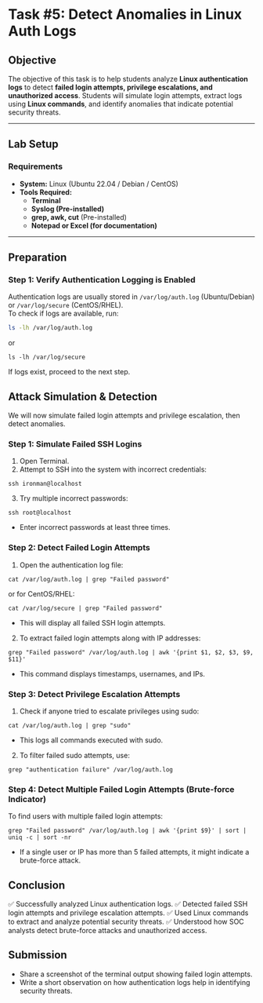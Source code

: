 # **Task #5: Detect Anomalies in Linux Auth Logs**

## **Objective**
The objective of this task is to help students analyze **Linux authentication logs** to detect **failed login attempts, privilege escalations, and unauthorized access**. Students will simulate login attempts, extract logs using **Linux commands**, and identify anomalies that indicate potential security threats.

---

## **Lab Setup**
### **Requirements**
- **System:** Linux (Ubuntu 22.04 / Debian / CentOS)  
- **Tools Required:**  
  - **Terminal**
  - **Syslog (Pre-installed)**
  - **grep, awk, cut** (Pre-installed)
  - **Notepad or Excel (for documentation)**  

---

## **Preparation**
### **Step 1: Verify Authentication Logging is Enabled**
Authentication logs are usually stored in `/var/log/auth.log` (Ubuntu/Debian) or `/var/log/secure` (CentOS/RHEL).  
To check if logs are available, run:  
```bash
ls -lh /var/log/auth.log
```

or

```
ls -lh /var/log/secure
```
If logs exist, proceed to the next step.

## Attack Simulation & Detection
We will now simulate failed login attempts and privilege escalation, then detect anomalies.

### Step 1: Simulate Failed SSH Logins
1. Open Terminal.
2. Attempt to SSH into the system with incorrect credentials:
```
ssh ironman@localhost
```
3. Try multiple incorrect passwords:
```
ssh root@localhost
```
- Enter incorrect passwords at least three times.

### Step 2: Detect Failed Login Attempts
1. Open the authentication log file:

```
cat /var/log/auth.log | grep "Failed password"
```
or for CentOS/RHEL:
```
cat /var/log/secure | grep "Failed password"
```
- This will display all failed SSH login attempts.

2. To extract failed login attempts along with IP addresses:

```
grep "Failed password" /var/log/auth.log | awk '{print $1, $2, $3, $9, $11}'
```
- This command displays timestamps, usernames, and IPs.

### Step 3: Detect Privilege Escalation Attempts
1. Check if anyone tried to escalate privileges using sudo:

```
cat /var/log/auth.log | grep "sudo"
```
- This logs all commands executed with sudo.

2. To filter failed sudo attempts, use:

```
grep "authentication failure" /var/log/auth.log
```
### Step 4: Detect Multiple Failed Login Attempts (Brute-force Indicator)
To find users with multiple failed login attempts:

```
grep "Failed password" /var/log/auth.log | awk '{print $9}' | sort | uniq -c | sort -nr
```
- If a single user or IP has more than 5 failed attempts, it might indicate a brute-force attack.

## Conclusion
✅ Successfully analyzed Linux authentication logs.
✅ Detected failed SSH login attempts and privilege escalation attempts.
✅ Used Linux commands to extract and analyze potential security threats.
✅ Understood how SOC analysts detect brute-force attacks and unauthorized access.

## Submission
- Share a screenshot of the terminal output showing failed login attempts.
- Write a short observation on how authentication logs help in identifying security threats.

